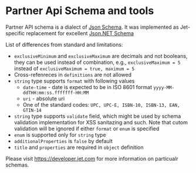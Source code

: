 # Partner Api Schema and tools

Partner API schema is a dialect of [Json Schema](http://json-schema.org/). It was implemented as Jet-specific replacement for excellent [Json.NET Schema](http://www.newtonsoft.com/jsonschema)

List of differences from standard and limitations:

* `exclusiveMinimum` and `exclusiveMaximum` are decimals and not booleans, they can be used instead of combination, e.g., `exclusiveMaximum = 5` instead of `exclusiveMaximum = true, maximum = 5`
* Cross-refenreces in `definitions` are not allowed 
* `string` type supports `format` with following values
   * `date-time` - date is expected to be in ISO 8601 format `yyyy-MM-ddTHH:mm:ss.fffffff-HH:MM`
   *  `uri` -  absolute uri
   * One of the standard codes: `UPC, UPC-E, ISBN-10, ISBN-13, EAN, GTIN-14`
* `string` type supports `validate` field, which might be used by schema validation implementation for XSS sanitazing and such. Note that cutom validation will be ignored if either `format` or `enum` is specified
* `enum` is supported only for `string` type
* `additionalProperties` is `false` by default 
* `title` and `properties` are required in `object` definition


Please visit https://developer.jet.com for more information on particualr schemas.

